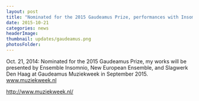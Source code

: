```yaml
---
layout: post
title: "Nominated for the 2015 Gaudeamus Prize, performances with Insomnio, New European Ensemble, and Slagwerk Den Haag during Gaudeamus Muziekweek, September 2015."
date: 2015-10-21
categories: news
headerImage:
thumbnail: updates/gaudeamus.png
photosFolder:
---
```


Oct. 21, 2014: Nominated for the 2015 Gaudeamus Prize, my works will be presented by Ensemble Insomnio, New European Ensemble, and Slagwerk Den Haag at Gaudeamus Muziekweek in September 2015. www.muziekweek.nl

http://www.muziekweek.nl/
